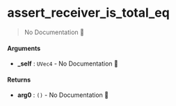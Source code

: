 # assert\_receiver\_is\_total\_eq

> No Documentation 🚧

#### Arguments

- **\_self** : `UVec4` \- No Documentation 🚧

#### Returns

- **arg0** : `()` \- No Documentation 🚧